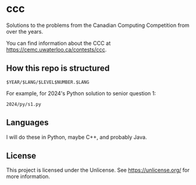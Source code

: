 # ccc

Solutions to the problems from the Canadian Computing Competition from over the
years.

You can find information about the CCC at
https://cemc.uwaterloo.ca/contests/ccc.

## How this repo is structured

```
$YEAR/$LANG/$LEVEL$NUMBER.$LANG
```

For example, for 2024's Python solution to senior question 1:

```
2024/py/s1.py
```

## Languages

I will do these in Python, maybe C++, and probably Java.

## License

This project is licensed under the Unlicense. See https://unlicense.org/ for
more information.
